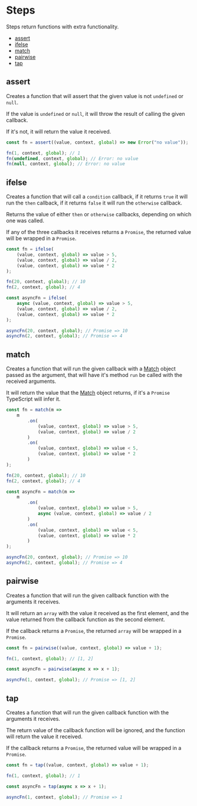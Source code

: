 # Steps

Steps return functions with extra functionality.

- [assert](#assert)
- [ifelse](#ifelse)
- [match](#match)
- [pairwise](#pairwise)
- [tap](#tap)

## assert

Creates a function that will assert that the given value is not `undefined` or `null`.

If the value is `undefined` or `null`, it will throw the result of calling the given callback.

If it's not, it will return the value it received.

```ts
const fn = assert((value, context, global) => new Error("no value"));

fn(1, context, global); // 1
fn(undefined, context, global); // Error: no value
fn(null, context, global); // Error: no value
```

## ifelse

Creates a function that will call a `condition` callback, if it returns `true` it will run the `then` callback, if it returns `false` it will run the `otherwise` callback.

Returns the value of either `then` or `otherwise` callbacks, depending on which one was called.

If any of the three callbacks it receives returns a `Promise`, the returned value will be wrapped in a `Promise`.

```ts
const fn = ifelse(
	(value, context, global) => value > 5,
	(value, context, global) => value / 2,
	(value, context, global) => value * 2
);

fn(20, context, global); // 10
fn(2, context, global); // 4

const asyncFn = ifelse(
	async (value, context, global) => value > 5,
	(value, context, global) => value / 2,
	(value, context, global) => value * 2
);

asyncFn(20, context, global); // Promise => 10
asyncFn(2, context, global); // Promise => 4
```

## match

Creates a function that will run the given callback with a [Match](../classes/Match/README.md#match) object passed as the argument, that will have it's method `run` be called with the received arguments.

It will return the value that the [Match](../classes/Match/README.md#match) object returns, if it's a `Promise` TypeScript will infer it.

```ts
const fn = match(m =>
	m
		.on(
			(value, context, global) => value > 5,
			(value, context, global) => value / 2
		)
		.on(
			(value, context, global) => value < 5,
			(value, context, global) => value * 2
		)
);

fn(20, context, global); // 10
fn(2, context, global); // 4

const asyncFn = match(m =>
	m
		.on(
			(value, context, global) => value > 5,
			async (value, context, global) => value / 2
		)
		.on(
			(value, context, global) => value < 5,
			(value, context, global) => value * 2
		)
);

asyncFn(20, context, global); // Promise => 10
asyncFn(2, context, global); // Promise => 4
```

## pairwise

Creates a function that will run the given callback function with the arguments it receives.

It will return an `array` with the value it received as the first element, and the value returned from the callback function as the second element.

If the callback returns a `Promise`, the returned `array` will be wrapped in a `Promise`.

```ts
const fn = pairwise((value, context, global) => value + 1);

fn(1, context, global); // [1, 2]

const asyncFn = pairwise(async x => x + 1);

asyncFn(1, context, global); // Promise => [1, 2]
```

## tap

Creates a function that will run the given callback function with the arguments it receives.

The return value of the callback function will be ignored, and the function will return the value it received.

If the callback returns a `Promise`, the returned value will be wrapped in a `Promise`.

```ts
const fn = tap((value, context, global) => value + 1);

fn(1, context, global); // 1

const asyncFn = tap(async x => x + 1);

asyncFn(1, context, global); // Promise => 1
```

